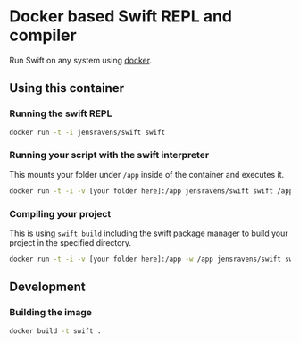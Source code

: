 # Docker based Swift REPL and compiler

Run Swift on any system using [docker](http://docker.com).

## Using this container

### Running the swift REPL

```bash
docker run -t -i jensravens/swift swift
```

### Running your script with the swift interpreter

This mounts your folder under `/app` inside of the container and executes it.

```bash
docker run -t -i -v [your folder here]:/app jensravens/swift swift /app/main.swift
```

### Compiling your project

This is using `swift build` including the swift package manager to build your project in the specified directory.

```bash
docker run -t -i -v [your folder here]:/app -w /app jensravens/swift swift build
```

## Development

### Building the image

```bash
docker build -t swift .
```
